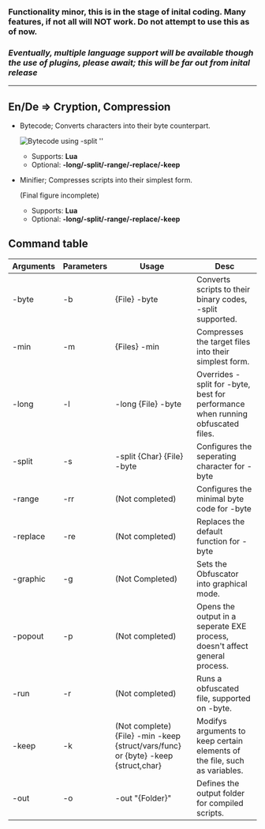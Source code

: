 ### Functionality minor, this is in the stage of inital coding. Many features, if not all will NOT work. Do not attempt to use this as of now.

### ***Eventually, multiple language support will be available though the use of plugins, please await; this will be far out from inital release***
---
## En/De => Cryption, Compression
* Bytecode; Converts characters into their byte counterpart.

  ![Bytecode using -split ''](https://aerodata.netlify.app/packaging/bytecode.png)
  * Supports: **Lua**
  * Optional: **-long/-split/-range/-replace/-keep**
* Minifier; Compresses scripts into their simplest form.

  (Final figure incomplete)
  * Supports: **Lua**
  * Optional: **-long/-split/-range/-replace/-keep**
## Command table
|Arguments|Parameters|Usage|Desc|
| -- | --  | - | -- |
|-byte     |-b | {File} -byte |  Converts scripts to their binary codes, -split supported.                                                                                      |
|-min      |-m | {Files} -min |  Compresses the target files into their simplest form.                                                                                          |
|-long     |-l | -long {File} -byte |  Overrides -split for -byte, best for performance when running obfuscated files.                                                          |
|-split    |-s | -split {Char} {File} -byte |  Configures the seperating character for -byte                                                                                    |
|-range    |-rr| (Not completed) |  Configures the minimal byte code for -byte                                                                                                  |
|-replace  |-re| (Not completed) |  Replaces the default function for -byte                                                                                                     |
|-graphic  |-g | (Not Completed) |  Sets the Obfuscator into graphical mode.                                                                                                    |
|-popout   |-p | (Not completed) |  Opens the output in a seperate EXE process, doesn't affect general process.                                                                 |
|-run      |-r | (Not completed) |  Runs a obfuscated file, supported on -byte.                                                                                                 |
|-keep     |-k | (Not complete) {File} -min -keep {struct/vars/func} or {byte} -keep {struct,char} |  Modifys arguments to keep certain elements of the file, such as variables.|
|-out      |-o | -out "{Folder}" |  Defines the output folder for compiled scripts.                                                                                             |
